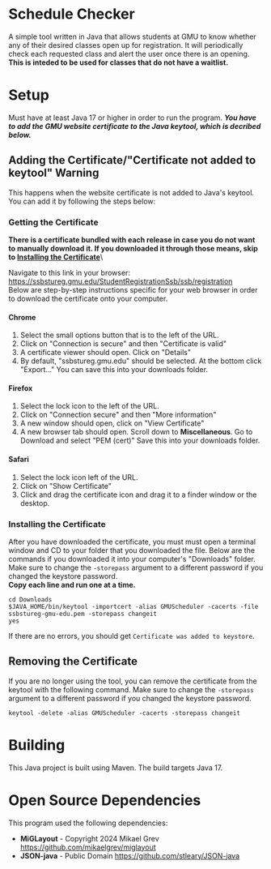 # Schedule Checker
A simple tool written in Java that allows students at GMU to know whether any of their desired classes open up for registration. 
It will periodically check each requested class and alert the user once there is an opening. **This is inteded to be used for classes that do not have a waitlist.**

# Setup
Must have at least Java 17 or higher in order to run the program. ***You have to add the GMU website certificate to the Java keytool, which is decribed below.***
## Adding the Certificate/"Certificate not added to keytool" Warning
This happens when the website certificate is not added to Java's keytool. You can add it by following the steps below:
### Getting the Certificate
**There is a certificate bundled with each release in case you do not want to manually download it. If you downloaded it through those means, skip to [Installing the Certificate](#installing-the-certificate)**\

Navigate to this link in your browser:
https://ssbstureg.gmu.edu/StudentRegistrationSsb/ssb/registration \
Below are step-by-step instructions specific for your web browser in order to download the certificate onto your computer.
#### Chrome
1. Select the small options button that is to the left of the URL.
2. Click on "Connection is secure" and then "Certificate is valid"
3. A certificate viewer should open. Click on "Details"
4. By default, "ssbstureg.gmu.edu" should be selected. At the bottom click "Export..." You can save this into your downloads folder.
#### Firefox
1. Select the lock icon to the left of the URL.
2. Click on "Connection secure" and then "More information"
3. A new window should open, click on "View Certificate"
4. A new browser tab should open. Scroll down to **Miscellaneous**. Go to Download and select "PEM (cert)" Save this into your downloads folder.
#### Safari
1. Select the lock icon left of the URL.
2. Click on "Show Certificate"
3. Click and drag the certificate icon and drag it to a finder window or the desktop.
### Installing the Certificate
After you have downloaded the certificate, you must must open a terminal window and CD to your folder that you downloaded the file. Below are the commands if you downloaded it into your computer's "Downloads" folder. Make sure to change the `-storepass` argument to a different password if you changed the keystore password.\
**Copy each line and run one at a time.**
```shell
cd Downloads
$JAVA_HOME/bin/keytool -importcert -alias GMUScheduler -cacerts -file ssbstureg-gmu-edu.pem -storepass changeit
yes
```
If there are no errors, you should get `Certificate was added to keystore`.
## Removing the Certificate
If you are no longer using the tool, you can remove the certificate from the keytool with the following command. Make sure to change the `-storepass` argument to a different password if you changed the keystore password.
```shell 
keytool -delete -alias GMUScheduler -cacerts -storepass changeit
```
# Building
This Java project is built using Maven. The build targets Java 17.
# Open Source Dependencies
This program used the following dependencies:
- **MiGLayout** - Copyright 2024 Mikael Grev https://github.com/mikaelgrev/miglayout
- **JSON-java** - Public Domain https://github.com/stleary/JSON-java
